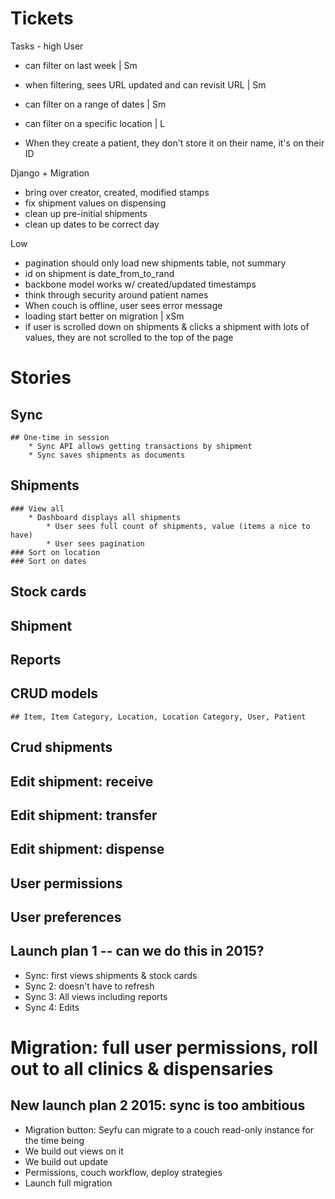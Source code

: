 # Tickets
Tasks - high
User
* can filter on last week | Sm
* when filtering, sees URL updated and can revisit URL | Sm
* can filter on a range of dates | Sm
* can filter on a specific location | L

* When they create a patient, they don't store it on their name, it's on their ID

Django + Migration
* bring over creator, created, modified stamps
* fix shipment values on dispensing
* clean up pre-initial shipments
* clean up dates to be correct day

Low
* pagination should only load new shipments table, not summary
* id on shipment is date_from_to_rand
* backbone model works w/ created/updated timestamps
* think through security around patient names
* When couch is offline, user sees error message
* loading start better on migration | xSm
* if user is scrolled down on shipments & clicks a shipment with lots of values, they are not scrolled to the top of the page

# Stories
## Sync
	## One-time in session
		* Sync API allows getting transactions by shipment
		* Sync saves shipments as documents
## Shipments
	### View all
		* Dashboard displays all shipments
			* User sees full count of shipments, value (items a nice to have)
			* User sees pagination
	### Sort on location
	### Sort on dates
## Stock cards
## Shipment
## Reports
## CRUD models
	## Item, Item Category, Location, Location Category, User, Patient
## Crud shipments 
## Edit shipment: receive
## Edit shipment: transfer
## Edit shipment: dispense
## User permissions
## User preferences

## Launch plan 1 -- can we do this in 2015?
* Sync: first views shipments & stock cards 
* Sync 2: doesn't have to refresh 
* Sync 3: All views including reports
* Sync 4: Edits
# Migration: full user permissions, roll out to all clinics & dispensaries

## New launch plan 2 2015: sync is too ambitious
* Migration button: Seyfu can migrate to a couch read-only instance for the time being
* We build out views on it
* We build out update
* Permissions, couch workflow, deploy strategies
* Launch full migration